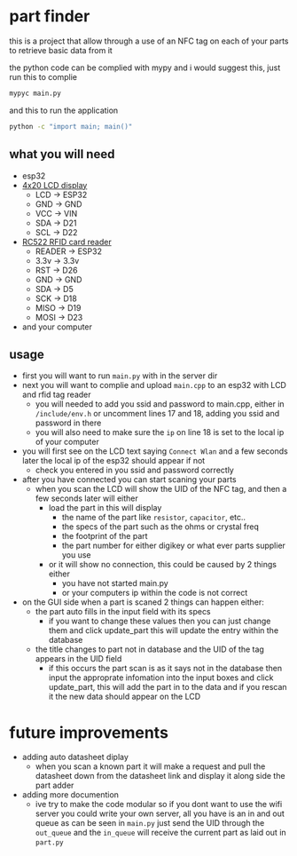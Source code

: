 # part finder

this is a project that allow through a use of an NFC tag on each of your parts to retrieve basic data from it

the python code can be complied with mypy and i would suggest this, just run this to complie 
```sh
mypyc main.py
```
and this to run the application
```sh
python -c "import main; main()"
```

## what you will need

- esp32
- [4x20 LCD display](https://www.amazon.com/dp/B0BXKKBZND?&linkCode=sl1&tag=zlufy-20&linkId=2e7e605d71d53c0fe820cbd5463520f6&language=en_US&ref_=as_li_ss_tl)
    - LCD -> ESP32
    - GND -> GND
    - VCC -> VIN
    - SDA -> D21
    - SCL -> D22
- [RC522 RFID card reader](https://www.amazon.com/dp/B0B33Y87ZG?th=1&linkCode=sl1&tag=zlufy-20&linkId=c02e1985458df4bf21bf005217883069&language=en_US&ref_=as_li_ss_tl)  
    - READER -> ESP32
    - 3.3v -> 3.3v
    - RST -> D26
    - GND -> GND
    - SDA -> D5
    - SCK -> D18
    - MISO -> D19
    - MOSI -> D23
- and your computer

## usage

- first you will want to run `main.py` with in the server dir
- next you will want to complie and upload `main.cpp` to an esp32 with LCD and rfid tag reader
    - you will needed to add you ssid and password to main.cpp, either in `/include/env.h` or uncomment lines 17 and 18, adding you ssid and password in there
    - you will also need to make sure the `ip` on line 18 is set to the local ip of your computer
- you will first see on the LCD text saying `Connect Wlan` and a few seconds later the local ip of the esp32 should appear if not
  - check you entered in you ssid and password correctly
- after you have connected you can start scaning your parts
  - when you scan the LCD will show the UID of the NFC tag, and then a few seconds later will either
    - load the part in this will display
      - the name of the part like `resistor`, `capacitor`, etc..
      - the specs of the part such as the ohms or crystal freq
      - the footprint of the part
      - the part number for either digikey or what ever parts supplier you use
    - or it will show no connection, this could be caused by 2 things either
      - you have not started main.py
      - or your computers ip within the code is not correct
- on the GUI side when a part is scaned 2 things can happen either:
  - the part auto fills in the input field with its specs
    - if you want to change these values then you can just change them and click update_part this will update the entry within the database
  - the title changes to part not in database and the UID of the tag appears in the UID field
    - if this occurs the part scan is as it says not in the database then input the approprate infomation into the input boxes and click update_part, this will add the part in to the data and if you rescan it the new data should appear on the LCD

# future improvements
- adding auto datasheet diplay
    - when you scan a known part it will make a request and pull the datasheet down from the datasheet link and display it along side the part adder
- adding more documention
  - ive try to make the code modular so if you dont want to use the wifi server you could write your own server, all you have is an in and out queue as can be seen in `main.py` just send the UID through the `out_queue` and the `in_queue` will receive the current part as laid out in `part.py`
  